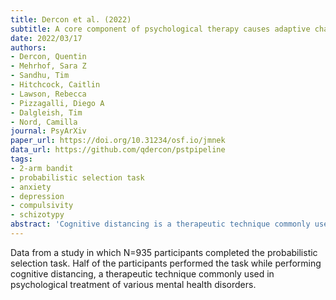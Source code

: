 ```yaml
---
title: Dercon et al. (2022)
subtitle: A core component of psychological therapy causes adaptive changes in computational learning mechanisms
date: 2022/03/17
authors:
- Dercon, Quentin
- Mehrhof, Sara Z
- Sandhu, Tim
- Hitchcock, Caitlin
- Lawson, Rebecca
- Pizzagalli, Diego A
- Dalgleish, Tim
- Nord, Camilla
journal: PsyArXiv
paper_url: https://doi.org/10.31234/osf.io/jmnek
data_url: https://github.com/qdercon/pstpipeline
tags:
- 2-arm bandit
- probabilistic selection task
- anxiety
- depression
- compulsivity
- schizotypy
abstract: 'Cognitive distancing is a therapeutic technique commonly used in psychological treatment of various mental health disorders, but its computational mechanisms remain unknown. To determine the effects of cognitive distancing on computational learning mechanisms, we use an online reward decision-making task, combined with reinforcement learning modelling in 935 participants, 49.1% of whom were trained to regulate their emotional response to task performance feedback. Those participants practicing cognitive distancing showed heightened learning from negative events as well as an increased integration of previous choice values. These differences seemed to represent an evolving shift in strategy by the distancing participants during the task, from exploiting optimal choices earlier in the task (as indicated by greater inverse temperature parameters), to a late-stage increase in learning from negative outcomes (represented as higher loss learning rates). Our findings suggest adaptive changes in computational learning mechanisms underpin the clinical utility of cognitive distancing in psychological therapy.'
---
```


Data from a study in which N=935 participants completed the probabilistic selection task. Half of the participants performed the task while performing cognitive distancing, a therapeutic technique commonly used in psychological treatment of various mental health disorders.
